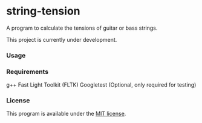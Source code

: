 # string-tension
A program to calculate the tensions of guitar or bass strings.

This project is currently under development.

### Usage

### Requirements
g++
Fast Light Toolkit (FLTK)
Googletest (Optional, only required for testing)

### License
This program is available under the [MIT license](https://github.com/AaronAyub/string-tension/blob/main/LICENSE).